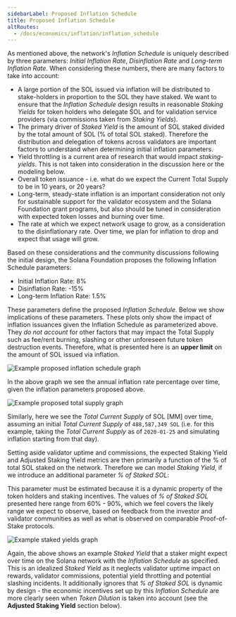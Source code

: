 ```yaml
---
sidebarLabel: Proposed Inflation Schedule
title: Proposed Inflation Schedule
altRoutes:
  - /docs/economics/inflation/inflation_schedule
---
```


As mentioned above, the network's _Inflation Schedule_ is uniquely described by
three parameters: _Initial Inflation Rate_, _Disinflation Rate_ and _Long-term
Inflation Rate_. When considering these numbers, there are many factors to take
into account:

- A large portion of the SOL issued via inflation will be distributed to
  stake-holders in proportion to the SOL they have staked. We want to ensure
  that the _Inflation Schedule_ design results in reasonable _Staking Yields_
  for token holders who delegate SOL and for validation service providers (via
  commissions taken from _Staking Yields_).
- The primary driver of _Staked Yield_ is the amount of SOL staked divided by
  the total amount of SOL (% of total SOL staked). Therefore the distribution
  and delegation of tokens across validators are important factors to understand
  when determining initial inflation parameters.
- Yield throttling is a current area of research that would impact
  _staking-yields_. This is not taken into consideration in the discussion here
  or the modeling below.
- Overall token issuance - i.e. what do we expect the Current Total Supply to be
  in 10 years, or 20 years?
- Long-term, steady-state inflation is an important consideration not only for
  sustainable support for the validator ecosystem and the Solana Foundation
  grant programs, but also should be tuned in consideration with expected token
  losses and burning over time.
- The rate at which we expect network usage to grow, as a consideration to the
  disinflationary rate. Over time, we plan for inflation to drop and expect that
  usage will grow.

Based on these considerations and the community discussions following the
initial design, the Solana Foundation proposes the following Inflation Schedule
parameters:

- Initial Inflation Rate: 8%
- Disinflation Rate: -15%
- Long-term Inflation Rate: 1.5%

These parameters define the proposed _Inflation Schedule_. Below we show
implications of these parameters. These plots only show the impact of inflation
issuances given the Inflation Schedule as parameterized above. They _do not
account_ for other factors that may impact the Total Supply such as fee/rent
burning, slashing or other unforeseen future token destruction events.
Therefore, what is presented here is an **upper limit** on the amount of SOL
issued via inflation.

![Example proposed inflation schedule graph](/assets/docs/economics/proposed_inflation_schedule.png)

In the above graph we see the annual inflation rate percentage over time, given
the inflation parameters proposed above.

![Example proposed total supply graph](/assets/docs/economics/proposed_total_supply.png)

Similarly, here we see the _Total Current Supply_ of SOL [MM] over time,
assuming an initial _Total Current Supply_ of `488,587,349 SOL` (i.e. for this
example, taking the _Total Current Supply_ as of `2020-01-25` and simulating
inflation starting from that day).

Setting aside validator uptime and commissions, the expected Staking Yield and
Adjusted Staking Yield metrics are then primarily a function of the % of total
SOL staked on the network. Therefore we can model _Staking Yield_, if we
introduce an additional parameter _% of Staked SOL_:

<!-- $$
\%~\text{SOL Staked} = \frac{\text{Total SOL Staked}}{\text{Total Current Supply}}
$$ -->

This parameter must be estimated because it is a dynamic property of the token
holders and staking incentives. The values of _% of Staked SOL_ presented here
range from 60% - 90%, which we feel covers the likely range we expect to
observe, based on feedback from the investor and validator communities as well
as what is observed on comparable Proof-of-Stake protocols.

![Example staked yields graph](/assets/docs/economics/example_staked_yields.png)

Again, the above shows an example _Staked Yield_ that a staker might expect over
time on the Solana network with the _Inflation Schedule_ as specified. This is
an idealized _Staked Yield_ as it neglects validator uptime impact on rewards,
validator commissions, potential yield throttling and potential slashing
incidents. It additionally ignores that _% of Staked SOL_ is dynamic by design -
the economic incentives set up by this _Inflation Schedule_ are more clearly
seen when _Token Dilution_ is taken into account (see the **Adjusted Staking
Yield** section below).
